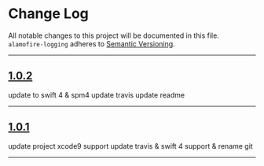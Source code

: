 # Change Log

All notable changes to this project will be documented in this file.
`alamofire-logging` adheres to [Semantic Versioning](http://semver.org/).

---

## [1.0.2](https://github.com/Digipolitan/alamofire-logging/releases/tag/v1.0.2)

update to swift 4 & spm4
update travis
update readme

---

## [1.0.1](https://github.com/Digipolitan/alamofire-logging/releases/tag/v1.0.1)

update project xcode9 support
update travis & swift 4 support & rename git

---
